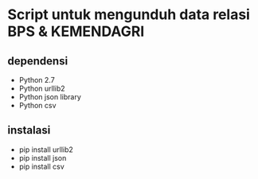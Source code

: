 # Script untuk mengunduh data relasi BPS & KEMENDAGRI

## dependensi
* Python 2.7
* Python urllib2 
* Python json library
* Python csv

## instalasi

* pip install urllib2
* pip install json
* pip install csv
